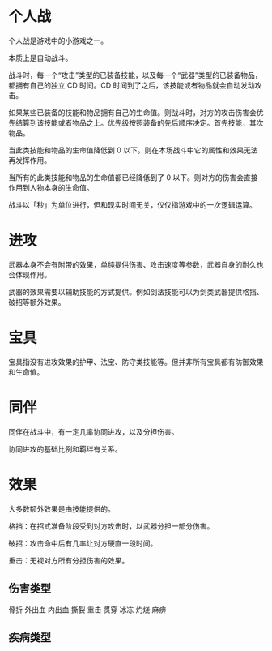 # 个人战

个人战是游戏中的小游戏之一。

本质上是自动战斗。

战斗时，每一个“攻击”类型的已装备技能，以及每一个“武器”类型的已装备物品，都拥有自己的独立 CD 时间。CD 时间到了之后，该技能或者物品就会自动发动攻击。

如果某些已装备的技能和物品拥有自己的生命值。则战斗时，对方的攻击伤害会优先结算到该技能或者物品之上。优先级按照装备的先后顺序决定。首先技能，其次物品。

当此类技能和物品的生命值降低到 0 以下。则在本场战斗中它的属性和效果无法再发挥作用。

当所有的此类技能和物品的生命值都已经降低到了 0 以下。则对方的伤害会直接作用到人物本身的生命值。

战斗以「秒」为单位进行，但和现实时间无关，仅仅指游戏中的一次逻辑运算。

# 进攻

武器本身不会有附带的效果，单纯提供伤害、攻击速度等参数，武器自身的耐久也会体现作用。

武器的效果需要以辅助技能的方式提供。例如剑法技能可以为剑类武器提供格挡、破招等额外效果。

# 宝具

宝具指没有进攻效果的护甲、法宝、防守类技能等。但并非所有宝具都有防御效果和生命值。

# 同伴

同伴在战斗中，有一定几率协同进攻，以及分担伤害。

协同进攻的基础比例和羁绊有关系。

# 效果

大多数额外效果是由技能提供的。

格挡：在招式准备阶段受到对方攻击时，以武器分担一部分伤害。

破招：攻击命中后有几率让对方硬直一段时间。

重击：无视对方所有分担伤害的效果。

## 伤害类型

骨折
外出血
内出血
撕裂
重击
贯穿
冰冻
灼烧
麻痹

## 疾病类型
